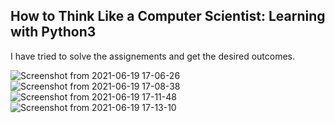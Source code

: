 ## How to Think Like a Computer Scientist: Learning with Python3
I have tried to solve the assignements and get the desired outcomes.

![Screenshot from 2021-06-19 17-06-26](https://user-images.githubusercontent.com/62461020/122642851-c2f69d00-d121-11eb-8e0f-9155640d18fb.png)
![Screenshot from 2021-06-19 17-08-38](https://user-images.githubusercontent.com/62461020/122642853-c38f3380-d121-11eb-9d08-bc46f51eb03b.png)
![Screenshot from 2021-06-19 17-11-48](https://user-images.githubusercontent.com/62461020/122642854-c4c06080-d121-11eb-8421-b666f6efcc10.png)
![Screenshot from 2021-06-19 17-13-10](https://user-images.githubusercontent.com/62461020/122642855-c5f18d80-d121-11eb-80b0-b62642b90983.png)
